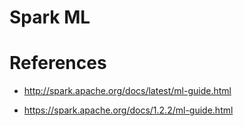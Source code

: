 # Spark ML

# References

- http://spark.apache.org/docs/latest/ml-guide.html

- https://spark.apache.org/docs/1.2.2/ml-guide.html


